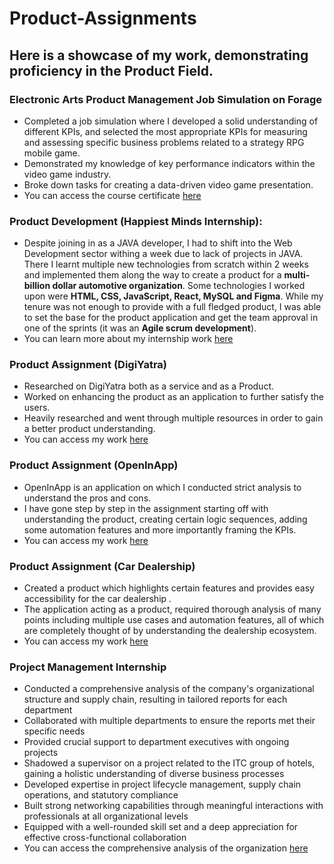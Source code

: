 # Product-Assignments


## Here is a showcase of my work, demonstrating proficiency in the Product Field.

### Electronic Arts Product Management Job Simulation on Forage

- Completed a job simulation where I developed a solid understanding of different KPIs, and selected the most appropriate KPIs for measuring and assessing specific business problems related to a strategy RPG mobile game.
- Demonstrated my knowledge of key performance indicators within the video game industry.
- Broke down tasks for creating a data-driven video game presentation.
- You can access the course certificate [here](https://drive.google.com/file/d/158ycK1PNCDQgWiqNQB-7ovy4tFwtiBDc/view?usp=sharing)

### Product Development (Happiest Minds Internship):

- Despite joining in as a JAVA developer, I had to shift into the Web Development sector withing a week due to lack of projects in JAVA. There I learnt multiple new technologies from scratch within 2 weeks and implemented them along the way to create a product for a **multi-billion dollar automotive organization**. Some technologies I worked upon were **HTML, CSS, JavaScript, React, MySQL and Figma**. While my tenure was not enough to provide with a full fledged product, I was able to set the base for the product application and get the team approval in one of the sprints (it was an **Agile scrum development**).
- You can learn more about my internship work [here](https://github.com/harshitdhamecha/Work_at_HappiestMinds)

### Product Assignment (DigiYatra)

- Researched on DigiYatra both as a service and as a Product.
- Worked on enhancing the product as an application to further satisfy the users.
- Heavily researched and went through multiple resources in order to gain a better product understanding.
- You can access my work [here](https://drive.google.com/file/d/1weSVXlngUe5qwG3--a5zwElG-xXiFqY6/view?usp=sharing)


### Product Assignment (OpenInApp)

- OpenInApp is an application on which I conducted strict analysis to understand the pros and cons.
- I have gone step by step in the assignment starting off with understanding the product, creating certain logic sequences, adding some automation features and more importantly framing the KPIs.
- You can access my work [here](https://drive.google.com/file/d/17tlj5Df28hN1eBL5rUM1sMn-8m9At7yJ/view?usp=sharing)

### Product Assignment (Car Dealership)

- Created a product which highlights certain features and provides easy accessibility for the car dealership .
- The application acting as a product, required thorough analysis of many points including multiple use cases and automation features, all of which are completely thought of by understanding the dealership ecosystem.
- You can access my work [here](https://drive.google.com/file/d/1EkWsI8gPP-V9gD3gk6HA63gpPNPGLUGq/view?usp=sharing)

### Project Management Internship

- Conducted a comprehensive analysis of the company's organizational structure and supply chain, resulting in tailored reports for each department
- Collaborated with multiple departments to ensure the reports met their specific needs
- Provided crucial support to department executives with ongoing projects
- Shadowed a supervisor on a project related to the ITC group of hotels, gaining a holistic understanding of diverse business processes
- Developed expertise in project lifecycle management, supply chain operations, and statutory compliance
- Built strong networking capabilities through meaningful interactions with professionals at all organizational levels
- Equipped with a well-rounded skill set and a deep appreciation for effective cross-functional collaboration
- You can access the comprehensive analysis of the organization [here](https://drive.google.com/file/d/12YW7V3otXFn5DewU-v5V4nGHhm085bTh/view?usp=sharing)





